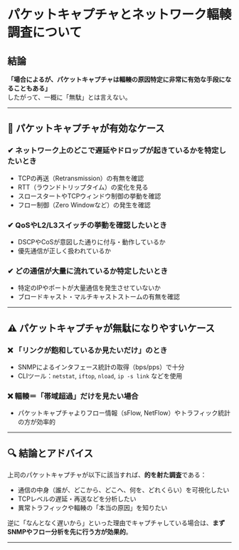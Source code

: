 # パケットキャプチャとネットワーク輻輳調査について

## 結論

**「場合によるが、パケットキャプチャは輻輳の原因特定に非常に有効な手段になることもある」**  
したがって、一概に「無駄」とは言えない。

---

## 🎯 パケットキャプチャが有効なケース

### ✔ ネットワーク上のどこで遅延やドロップが起きているかを特定したいとき
- TCPの再送（Retransmission）の有無を確認
- RTT（ラウンドトリップタイム）の変化を見る
- スロースタートやTCPウィンドウ制御の挙動を確認
- フロー制御（Zero Windowなど）の発生を確認

### ✔ QoSやL2/L3スイッチの挙動を確認したいとき
- DSCPやCoSが意図した通りに付与・動作しているか
- 優先通信が正しく扱われているか

### ✔ どの通信が大量に流れているか特定したいとき
- 特定のIPやポートが大量通信を発生させていないか
- ブロードキャスト・マルチキャストストームの有無を確認

---

## ⚠️ パケットキャプチャが無駄になりやすいケース

### ❌ 「リンクが飽和しているか見たいだけ」のとき
- SNMPによるインタフェース統計の取得（bps/pps）で十分
- CLIツール：`netstat`, `iftop`, `nload`, `ip -s link` などを使用

### ❌ 輻輳＝「帯域超過」だけを見たい場合
- パケットキャプチャよりフロー情報（sFlow, NetFlow）やトラフィック統計の方が効率的

---

## 🔍 結論とアドバイス

上司のパケットキャプチャが以下に該当すれば、**的を射た調査**である：

- 通信の中身（誰が、どこから、どこへ、何を、どれくらい）を可視化したい  
- TCPレベルの遅延・再送などを分析したい  
- 異常トラフィックや輻輳の「本当の原因」を知りたい  

逆に「なんとなく遅いから」といった理由でキャプチャしている場合は、**まずSNMPやフロー分析を先に行う方が効果的**。

---
